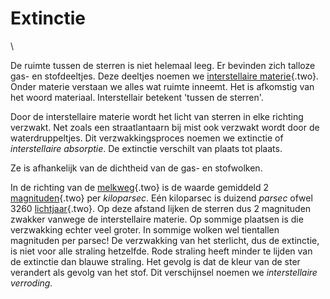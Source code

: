 # Extinctie

\

De ruimte tussen de sterren is niet helemaal leeg. Er bevinden zich
talloze gas- en stofdeeltjes. Deze deeltjes noemen we [interstellaire
materie](interste.html){.two}. Onder materie verstaan we alles wat
ruimte inneemt. Het is afkomstig van het woord materiaal. Interstellair
betekent \'tussen de sterren\'.

Door de interstellaire materie wordt het licht van sterren in elke
richting verzwakt. Net zoals een straatlantaarn bij mist ook verzwakt
wordt door de waterdruppeltjes. Dit verzwakkingsproces noemen we
extinctie of *interstellaire absorptie*. De extinctie verschilt van
plaats tot plaats.

Ze is afhankelijk van de dichtheid van de gas- en stofwolken.

In de richting van de [melkweg](melkweg.html){.two} is de waarde
gemiddeld 2 [magnituden](magnitud.html){.two} per *kiloparsec*. Eén
kiloparsec is duizend *parsec* ofwel 3260
[lichtjaar](lichtjaa.html){.two}. Op deze afstand lijken de sterren dus
2 magnituden zwakker vanwege de interstellaire materie. Op sommige
plaatsen is die verzwakking echter veel groter. In sommige wolken wel
tientallen magnituden per parsec! De verzwakking van het sterlicht, dus
de extinctie, is niet voor alle straling hetzelfde. Rode straling heeft
minder te lijden van de extinctie dan blauwe straling. Het gevolg is dat
de kleur van de ster verandert als gevolg van het stof. Dit verschijnsel
noemen we *interstellaire verroding.*

